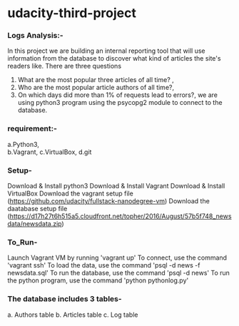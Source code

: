 # udacity-third-project
### Logs Analysis:-
In this project we are building an internal reporting tool that will use information from the database to discover
what kind of articles the site's readers like. 
There are three questions 
1. What are the most popular three articles of all time? , 
2. Who are the most popular article authors of all time?, 
3. On which days did more than 1% of requests lead to errors?,
we are using python3 program using the psycopg2 module to connect to the database.

### requirement:-
  a.Python3,     
  b.Vagrant,
  c.VirtualBox,
  d.git

### Setup-
   Download & Install python3
   Download & Install Vagrant 
   Download & Install VirtualBox
   Download the vagrant setup file (https://github.com/udacity/fullstack-nanodegree-vm)
   Download the daatabase setup file (https://d17h27t6h515a5.cloudfront.net/topher/2016/August/57b5f748_newsdata/newsdata.zip)
   

### To_Run-
  Launch Vagrant VM by running 'vagrant up'
  To connect, use the command 'vagrant ssh'
  To load the data, use the command 'psql -d news -f newsdata.sql'
  To run the database, use the command 'psql -d news'
  To run the python program, use the command 'python pythonlog.py'


### The database includes 3 tables-
a. Authors table
b. Articles table
c. Log table


